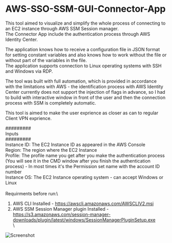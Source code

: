 # AWS-SSO-SSM-GUI-Connector-App

This tool aimed to visualize and simplify the whole process of connecting to an EC2 instance through AWS SSM Session manager.\
The Connector App include the authentication process through AWS Identity Center.

The application knows how to receive a configuration file in JSON format for setting constant variables and also knows how to work without the file or without part of the variables in the file.\
The application supports connection to Linux operating systems with SSH and Windows via RDP.

The tool was built with full automation, which is provided in accordance with the limitations with AWS - the identification process with AWS Identity Center currently does not support the injection of flags in advance, so I had to build with interactive window in front of the user and then the connection process with SSM is completely automatic.

This tool is aimed to make the user exprience as closer as can to regular Client VPN exprience.

#########\
Inputs\
#########\
Instance ID: The EC2 Instance ID as appeared in the AWS Console\
Region: The region where the EC2 Instance\
Profile: The profile name you get after you make the authentication process (You will see it in the CMD window after you finish the authentication process) - In most times it's the Permission set name with the account ID number\
Instance OS: The EC2 Instance operating system - can accept Windows or Linux
\
\
Requirments before run:\
1. AWS CLI Installed - https://awscli.amazonaws.com/AWSCLIV2.msi
2. AWS SSM Session Manager plugin Installed - https://s3.amazonaws.com/session-manager-downloads/plugin/latest/windows/SessionManagerPluginSetup.exe
\
\

![Screenshot](https://github.com/user-attachments/assets/6a5a8f97-a953-47ea-9e19-b1148e1b4b49)
